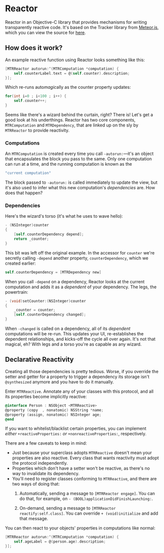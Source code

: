 # Reactor
Reactor in an Objective-C library that provides mechanisms for writing transparently reactive code. It's based on the Tracker
library from [Meteor.js](https://www.meteor.com/), which you can view the source for [here](https://github.com/meteor/meteor/blob/devel/packages/tracker/tracker.js).

## How does it work?
An example reactive function using Reactor looks something like this:
```Objective-C
[MTRReactor autorun:^(MTRComputation *computation) {
    self.counterLabel.text = @(self.counter).description;
}];
```

Which re-runs auto*magic*ally as the counter property updates:
```Objective-C
for(int i=0 ; i<100 ; i++) {
    self.counter++;
}
```

Seems like there's a wizard behind the curtain, right? There is! Let's get a good look at his underthings. Reactor has two core components, `MTRComputation` and `MTRDependency`, that are linked up on the sly by `MTRReactor` to provide reactivity.

### Computations
An `MTRComputation` is created every time you call `-autorun:`&mdash;it's an object that encapsulates the block you pass to
the same. Only one computation can run at a time, and the running computation is known as the
```Haskell
"current computation"
```
The block passed to `-autorun:` is called immediately to update the view, but it's also used to infer what 
this new computation's *dependencies* are. How does that happen?

### Dependencies
Here's the wizard's torso (it's what he uses to wave hello):
```Objective-C
- (NSInteger)counter
{
    [self.counterDependency depend];
    return _counter;
}
```

This bit was left off the original example. In the accessor for `counter` we're secretly calling `-depend` another 
property, `counterDependency`, which we created earlier:
```Objective-C
self.counterDependency = [MTRDependency new]
```
When you call `-depend` on a dependency, Reactor looks at the current computation and adds it as a *dependent* of your 
dependency. The legs, the powertrain:
```Objective-C
- (void)setCounter:(NSInteger)counter
{
    _counter = counter;
    [self.counterDependency changed];
}
```
When `-changed` is called on a dependency, all of its *dependent* computations will be re-run. This updates your UI, re-establishes the dependent relationships, and kicks-off the cycle all over again. It's not that magical, eh? With legs and a torso you're as capable as any wizard.

## Declarative Reactivity

Creating all those dependencies is pretty tedious. Worse, if you override the setter and getter for a property to trigger a dependency its storage isn't `@synthesized` anymore and you have to do it manually.

Enter `MTRReactive`. Annotate any of your classes with this protocol, and all its properties become implicitly reactive:
```Objective-C
@interface Person : NSObject <MTRReactive>
@property (copy  , nonatomic) NSString *name;
@property (assign, nonatomic) NSInteger age;
@end
```

If you want to whitelist/blacklist certain properties, you can implement *either* `+reactiveProperties:` *or* `+nonreactiveProperties:`, respectively.

There are a few caveats to keep in mind:
- Just because your superclass adopts `MTRReactive` doesn't mean your properties are also reactive. Every class that wants reactivity must adopt the protocol independently.
- Properties which don't have a setter won't be reactive, as there's no way to invalidate its dependency.
- You'll need to register classes conforming to `MTRReactive`, and there are two ways of doing that:
    1. Automatically, sending a message to `[MTRReactor engage]`.
    You can do that, for example, on `- (BOOL)applicationDidFinishLaunching:`.
    
    2. On-demand, sending a message to `[MTRReactor reactify:self.class]`.
    You can override `+ (void)initialize` and add that message.

You can then react to your objects' properties in computations like normal:
```Objective-C
[MTRReactor autorun:^(MTRComputation *computation) {
    self.ageLabel = @(person.age).description;
}];
```

